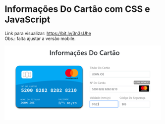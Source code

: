 # Informações Do Cartão com CSS e JavaScript
Link para visualizar: https://bit.ly/3n3sUhe
<br>Obs.: falta ajustar a versão mobile.

<a href="https://bit.ly/3n3sUhe" target="_blank">![alt text](assets/img/print.png)</a>
